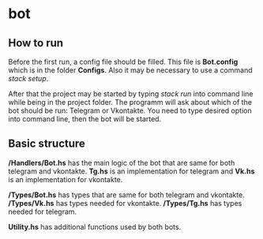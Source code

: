 # bot

## How to run
Before the first run, a config file should be filled. This file is **Bot.config** which is in the folder **Configs**.
Also it may be necessary to use a command *stack setup*.

After that the project may be started by typing *stack run* into command line while being in the project folder. The programm will ask about which of the bot should be run: Telegram or Vkontakte. You need to type desired option into command line, then the bot will be started.

## Basic structure
**/Handlers/Bot.hs** has the main logic of the bot that are same for both telegram and vkontakte. **Tg.hs** is an implementation for telegram and **Vk.hs** is an implementation for vkontakte.

**/Types/Bot.hs** has types that are same for both telegram and vkontakte.
**/Types/Vk.hs** has types needed for vkontakte.
**/Types/Tg.hs** has types needed for telegram.

**Utility.hs** has additional functions used by both bots.
